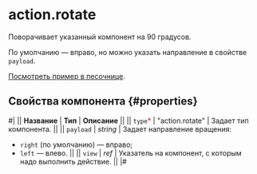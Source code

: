 # action.rotate

Поворачивает указанный компонент на 90 градусов.

По умолчанию — вправо, но можно указать направление в свойстве `payload`.

[Посмотреть пример в песочнице](https://clck.ru/T9arg).

## Свойства компонента {#properties}

#|
|| **Название** | **Тип** | **Описание** ||
|| `type`<span style="color: red">\*</span> | "action.rotate" | Задает тип компонента. ||
|| `payload` | _string_ | Задает направление вращения:

- `right` (по умолчанию) — вправо;
- `left` — влево. ||
  || `view` | _ref_ | Указатель на компонент, с которым надо выполнить действие. ||
  |#
